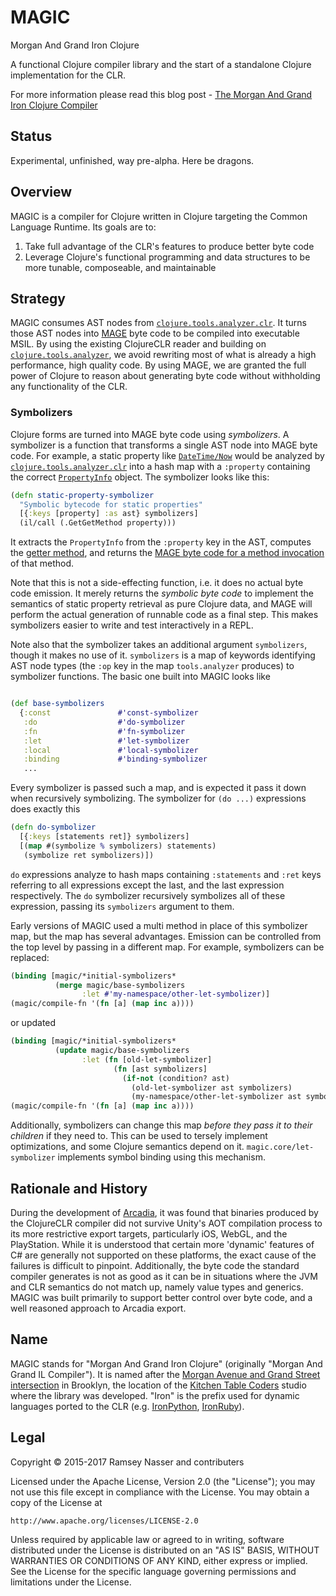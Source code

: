 MAGIC
=====
Morgan And Grand Iron Clojure

A functional Clojure compiler library and the start of a standalone Clojure implementation for the CLR.

For more information please read this blog post - [The Morgan And Grand Iron Clojure Compiler](http://nas.sr/magic/)

Status
------
Experimental, unfinished, way pre-alpha. Here be dragons.

Overview
--------
MAGIC is a compiler for Clojure written in Clojure targeting the Common Language Runtime. Its goals are to:

1. Take full advantage of the CLR's features to produce better byte code
2. Leverage Clojure's functional programming and data structures to be more tunable, composeable, and maintainable

Strategy
--------
MAGIC consumes AST nodes from [`clojure.tools.analyzer.clr`](https://github.com/nasser/tools.analyzer.clr). It turns those AST nodes into [MAGE](https://github.com/nasser/mage) byte code to be compiled into executable MSIL. By using the existing ClojureCLR reader and building on [`clojure.tools.analyzer`](https://github.com/clojure/tools.analyzer), we avoid rewriting most of what is already a high performance, high quality code. By using MAGE, we are granted the full power of Clojure to reason about generating byte code without withholding any functionality of the CLR.

### Symbolizers
Clojure forms are turned into MAGE byte code using *symbolizers*. A symbolizer is a function that transforms a single AST node into MAGE byte code. For example, a static property like [`DateTime/Now`](https://msdn.microsoft.com/en-us/library/system.datetime.now(v=vs.110).aspx) would be analyzed by [`clojure.tools.analyzer.clr`](https://github.com/nasser/tools.analyzer.clr) into a hash map with a `:property` containing the correct [`PropertyInfo`](https://msdn.microsoft.com/en-us/library/system.reflection.propertyinfo(v=vs.110).aspx) object. The symbolizer looks like this:

```clojure
(defn static-property-symbolizer
  "Symbolic bytecode for static properties"
  [{:keys [property] :as ast} symbolizers]
  (il/call (.GetGetMethod property)))
```

It extracts the `PropertyInfo` from the `:property` key in the AST, computes the [getter method](https://msdn.microsoft.com/en-us/library/e17dw503(v=vs.110).aspx), and returns the [MAGE byte code for a method invocation](https://msdn.microsoft.com/en-us/library/system.reflection.emit.opcodes.call(v=vs.110).aspx) of that method.

Note that this is not a side-effecting function, i.e. it does no actual byte code emission. It merely returns the *symbolic byte code* to implement the semantics of static property retrieval as pure Clojure data, and MAGE will perform the actual generation of runnable code as a final step. This makes symbolizers easier to write and test interactively in a REPL.

Note also that the symbolizer takes an additional argument `symbolizers`, though it makes no use of it. `symbolizers` is a map of keywords identifying AST node types (the `:op` key in the map `tools.analyzer` produces) to symbolizer functions. The basic one built into MAGIC looks like 

```clojure

(def base-symbolizers
  {:const               #'const-symbolizer
   :do                  #'do-symbolizer
   :fn                  #'fn-symbolizer
   :let                 #'let-symbolizer
   :local               #'local-symbolizer
   :binding             #'binding-symbolizer
   ...
```

Every symbolizer is passed such a map, and is expected it pass it down when recursively symbolizing. The symbolizer for `(do ...)` expressions does exactly this

```clojure
(defn do-symbolizer
  [{:keys [statements ret]} symbolizers]
  [(map #(symbolize % symbolizers) statements)
   (symbolize ret symbolizers)])
```

`do` expressions analyze to hash maps containing `:statements` and `:ret` keys referring to all expressions except the last, and the last expression respectively. The `do` symbolizer recursively symbolizes all of these expression, passing its `symbolizers` argument to them.

Early versions of MAGIC used a multi method in place of this symbolizer map, but the map has several advantages. Emission can be controlled from the top level by passing in a different map. For example, symbolizers can be replaced:

```clojure
(binding [magic/*initial-symbolizers*
          (merge magic/base-symbolizers
                :let #'my-namespace/other-let-symbolizer)]
(magic/compile-fn '(fn [a] (map inc a))))
```

or updated

```clojure
(binding [magic/*initial-symbolizers*
          (update magic/base-symbolizers
                :let (fn [old-let-symbolizer]
                       (fn [ast symbolizers]
                         (if-not (condition? ast)
                           (old-let-symbolizer ast symbolizers)
                           (my-namespace/other-let-symbolizer ast symbolizers)))))]
(magic/compile-fn '(fn [a] (map inc a))))
```

Additionally, symbolizers can change this map *before they pass it to their children* if they need to. This can be used to tersely implement optimizations, and some Clojure semantics depend on it. `magic.core/let-symbolizer` implements symbol binding using this mechanism.

Rationale and History
---------------------
During the development of [Arcadia](https://github.com/arcadia-unity/Arcadia), it was found that binaries produced by the ClojureCLR compiler did not survive Unity's AOT compilation process to its more restrictive export targets, particularly iOS, WebGL, and the PlayStation. While it is understood that certain more 'dynamic' features of C# are generally not supported on these platforms, the exact cause of the failures is difficult to pinpoint. Additionally, the byte code the standard compiler generates is not as good as it can be in situations where the JVM and CLR semantics do not match up, namely value types and generics. MAGIC was built primarily to support better control over byte code, and a well reasoned approach to Arcadia export.

Name
----
MAGIC stands for "Morgan And Grand Iron Clojure" (originally "Morgan And Grand IL Compiler"). It is named after the [Morgan Avenue and Grand Street intersection](https://www.google.com/maps/place/Grand+St+%26+Morgan+Ave,+Brooklyn,+NY+11237/@40.7133714,-73.9348001,17z/data=!3m1!4b1!4m2!3m1!1s0x89c25eab5ea3b021:0x77aaab63f0e3d135) in Brooklyn, the location of the [Kitchen Table Coders](http://kitchentablecoders.com/) studio where the library was developed. "Iron" is the prefix used for dynamic languages ported to the CLR (e.g. [IronPython](https://en.wikipedia.org/wiki/IronPython), [IronRuby](https://en.wikipedia.org/wiki/IronRuby)).

Legal
-----
Copyright © 2015-2017 Ramsey Nasser and contributers

Licensed under the Apache License, Version 2.0 (the "License"); you may not use this file except in compliance with the License. You may obtain a copy of the License at

```
http://www.apache.org/licenses/LICENSE-2.0
```

Unless required by applicable law or agreed to in writing, software distributed under the License is distributed on an "AS IS" BASIS, WITHOUT WARRANTIES OR CONDITIONS OF ANY KIND, either express or implied. See the License for the specific language governing permissions and limitations under the License.
